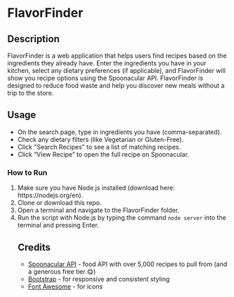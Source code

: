 <h1>FlavorFinder</h1>
<h2>Description</h2>
<p>FlavorFinder is a web application that helps users find recipes based on the ingredients they already have. Enter the ingredients you have in your kitchen, select any dietary preferences (if applicable), and FlavorFinder will show you recipe options using the Spoonacular API. FlavorFinder is designed to reduce food waste and help you discover new meals without a trip to the store.</p>
<h2>Usage</h2>
<ul>
  <li>On the search page, type in ingredients you have (comma-separated).</li>
  <li>Check any dietary filters (like Vegetarian or Gluten-Free).</li>
  <li>Click "Search Recipes" to see a list of matching recipes.</li>
  <li>Click “View Recipe” to open the full recipe on Spoonacular.</li>
</ul>
<h3>How to Run</h3>
<ol>
  <li>Make sure you have Node.js installed (download here: https://nodejs.org/en).</li>
  <li>Clone or download this repo.</li>
  <li>Open a terminal and navigate to the FlavorFinder folder.</li>
  <li>Run the script with Node.js by typing the command <code>node server</code> into the terminal and pressing Enter.</li>
<h2>Credits</h2>
<ul>
  <li><a href="https://spoonacular.com/food-api">Spoonacular API</a> - food API with over 5,000 recipes to pull from (and a generous free tier &#128523;)</li>
  <li><a href="https://getbootstrap.com/">Bootstrap</a> - for responsive and consistent styling</li>
  <li><a href="https://fontawesome.com/">Font Awesome</a> - for icons</li>
</ul>
